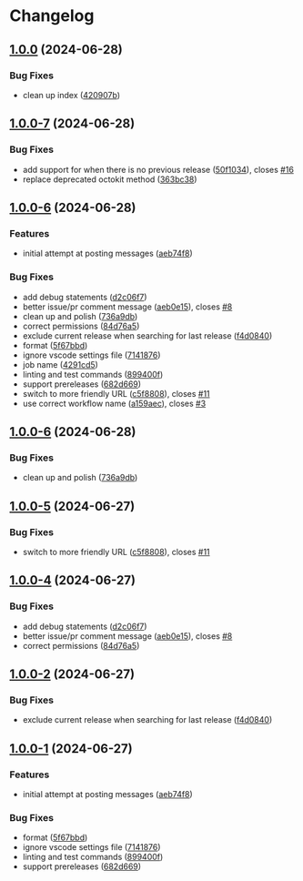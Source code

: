 # Changelog

## [1.0.0](https://github.com/agrc/release-notifier-action/compare/v1.0.0-7...v1.0.0) (2024-06-28)


### Bug Fixes

* clean up index ([420907b](https://github.com/agrc/release-notifier-action/commit/420907bb97eae7b229b99360fe417b6d7dacebaf))

## [1.0.0-7](https://github.com/agrc/release-notifier-action/compare/v1.0.0-6...v1.0.0-7) (2024-06-28)


### Bug Fixes

* add support for when there is no previous release ([50f1034](https://github.com/agrc/release-notifier-action/commit/50f1034effd1fb021576c43306ac4d749f107da8)), closes [#16](https://github.com/agrc/release-notifier-action/issues/16)
* replace deprecated octokit method ([363bc38](https://github.com/agrc/release-notifier-action/commit/363bc38f51c3d5cf0d61afcb31b07222b541cf25))

## [1.0.0-6](https://github.com/agrc/release-notifier-action/compare/v1.0.0-6...v1.0.0-6) (2024-06-28)


### Features

* initial attempt at posting messages ([aeb74f8](https://github.com/agrc/release-notifier-action/commit/aeb74f84e19859ab33a4657f0c71a751d01f870b))


### Bug Fixes

* add debug statements ([d2c06f7](https://github.com/agrc/release-notifier-action/commit/d2c06f7f9e2718821cbacb990029bdc5be128e4a))
* better issue/pr comment message ([aeb0e15](https://github.com/agrc/release-notifier-action/commit/aeb0e15e3b14b8a094a00c3c5d5b9c7a60d7bcf6)), closes [#8](https://github.com/agrc/release-notifier-action/issues/8)
* clean up and polish ([736a9db](https://github.com/agrc/release-notifier-action/commit/736a9db6057259be6b2ffee01cc788b67c76f5fa))
* correct permissions ([84d76a5](https://github.com/agrc/release-notifier-action/commit/84d76a50e491b006bfae2debaec518b7b33b831b))
* exclude current release when searching for last release ([f4d0840](https://github.com/agrc/release-notifier-action/commit/f4d0840b6032d666fd45c4c001b1cd4ace558a03))
* format ([5f67bbd](https://github.com/agrc/release-notifier-action/commit/5f67bbd7a1311a0c18b47f6ff1d3a79a249a44d2))
* ignore vscode settings file ([7141876](https://github.com/agrc/release-notifier-action/commit/714187608ce86bfd8142bf759caa945d1169bb99))
* job name ([4291cd5](https://github.com/agrc/release-notifier-action/commit/4291cd524ee9aa84b9e9e7ef83b7280250db1a8e))
* linting and test commands ([899400f](https://github.com/agrc/release-notifier-action/commit/899400f611a062f1da03d14bc187f699b984ea55))
* support prereleases ([682d669](https://github.com/agrc/release-notifier-action/commit/682d669601edf43e7e90ee11900b10f68d86e775))
* switch to more friendly URL ([c5f8808](https://github.com/agrc/release-notifier-action/commit/c5f880807b3dd5a8479a65be2011fc698219a111)), closes [#11](https://github.com/agrc/release-notifier-action/issues/11)
* use correct workflow name ([a159aec](https://github.com/agrc/release-notifier-action/commit/a159aecd61f5d660e74e6d5ce4dcff75917d10f0)), closes [#3](https://github.com/agrc/release-notifier-action/issues/3)

## [1.0.0-6](https://github.com/agrc/release-notifier-action/compare/v1.0.0-5...v1.0.0-6) (2024-06-28)


### Bug Fixes

* clean up and polish ([736a9db](https://github.com/agrc/release-notifier-action/commit/736a9db6057259be6b2ffee01cc788b67c76f5fa))

## [1.0.0-5](https://github.com/agrc/release-notifier-action/compare/v1.0.0-4...v1.0.0-5) (2024-06-27)


### Bug Fixes

* switch to more friendly URL ([c5f8808](https://github.com/agrc/release-notifier-action/commit/c5f880807b3dd5a8479a65be2011fc698219a111)), closes [#11](https://github.com/agrc/release-notifier-action/issues/11)

## [1.0.0-4](https://github.com/agrc/release-notifier-action/compare/v1.0.0-2...v1.0.0-4) (2024-06-27)


### Bug Fixes

* add debug statements ([d2c06f7](https://github.com/agrc/release-notifier-action/commit/d2c06f7f9e2718821cbacb990029bdc5be128e4a))
* better issue/pr comment message ([aeb0e15](https://github.com/agrc/release-notifier-action/commit/aeb0e15e3b14b8a094a00c3c5d5b9c7a60d7bcf6)), closes [#8](https://github.com/agrc/release-notifier-action/issues/8)
* correct permissions ([84d76a5](https://github.com/agrc/release-notifier-action/commit/84d76a50e491b006bfae2debaec518b7b33b831b))

## [1.0.0-2](https://github.com/agrc/release-notifier-action/compare/v1.0.0-1...v1.0.0-2) (2024-06-27)


### Bug Fixes

* exclude current release when searching for last release ([f4d0840](https://github.com/agrc/release-notifier-action/commit/f4d0840b6032d666fd45c4c001b1cd4ace558a03))

## [1.0.0-1](https://github.com/agrc/release-notifier-action/compare/v1.0.0-0...v1.0.0-1) (2024-06-27)


### Features

* initial attempt at posting messages ([aeb74f8](https://github.com/agrc/release-notifier-action/commit/aeb74f84e19859ab33a4657f0c71a751d01f870b))


### Bug Fixes

* format ([5f67bbd](https://github.com/agrc/release-notifier-action/commit/5f67bbd7a1311a0c18b47f6ff1d3a79a249a44d2))
* ignore vscode settings file ([7141876](https://github.com/agrc/release-notifier-action/commit/714187608ce86bfd8142bf759caa945d1169bb99))
* linting and test commands ([899400f](https://github.com/agrc/release-notifier-action/commit/899400f611a062f1da03d14bc187f699b984ea55))
* support prereleases ([682d669](https://github.com/agrc/release-notifier-action/commit/682d669601edf43e7e90ee11900b10f68d86e775))
